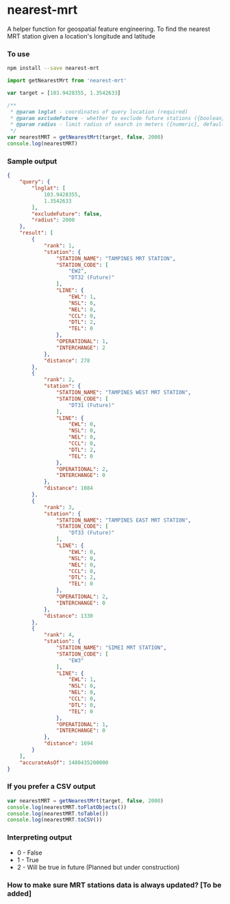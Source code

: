 # nearest-mrt

A helper function for geospatial feature engineering.
To find the nearest MRT station given a location's longitude and latitude

### To use
```bash
npm install --save nearest-mrt
```

```javascript
import getNearestMrt from 'nearest-mrt'

var target = [103.9428355, 1.3542633]

/**
 * @param lnglat - coordinates of query location (required)
 * @param excludeFuture - whether to exclude future stations ({boolean}, default false)
 * @param radius - limit radius of search in meters ({numeric}, default 1000)
 */
var nearestMRT = getNearestMrt(target, false, 2000)
console.log(nearestMRT)
```

### Sample output
```json
{
	"query": {
		"lnglat": [
			103.9428355,
			1.3542633
		],
		"excludeFuture": false,
		"radius": 2000
	},
	"result": [
		{
			"rank": 1,
			"station": {
				"STATION_NAME": "TAMPINES MRT STATION",
				"STATION_CODE": [
					"EW2",
					"DT32 (Future)"
				],
				"LINE": {
					"EWL": 1,
					"NSL": 0,
					"NEL": 0,
					"CCL": 0,
					"DTL": 2,
					"TEL": 0
				},
				"OPERATIONAL": 1,
				"INTERCHANGE": 2
			},
			"distance": 278
		},
		{
			"rank": 2,
			"station": {
				"STATION_NAME": "TAMPINES WEST MRT STATION",
				"STATION_CODE": [
					"DT31 (Future)"
				],
				"LINE": {
					"EWL": 0,
					"NSL": 0,
					"NEL": 0,
					"CCL": 0,
					"DTL": 2,
					"TEL": 0
				},
				"OPERATIONAL": 2,
				"INTERCHANGE": 0
			},
			"distance": 1084
		},
		{
			"rank": 3,
			"station": {
				"STATION_NAME": "TAMPINES EAST MRT STATION",
				"STATION_CODE": [
					"DT33 (Future)"
				],
				"LINE": {
					"EWL": 0,
					"NSL": 0,
					"NEL": 0,
					"CCL": 0,
					"DTL": 2,
					"TEL": 0
				},
				"OPERATIONAL": 2,
				"INTERCHANGE": 0
			},
			"distance": 1330
		},
		{
			"rank": 4,
			"station": {
				"STATION_NAME": "SIMEI MRT STATION",
				"STATION_CODE": [
					"EW3"
				],
				"LINE": {
					"EWL": 1,
					"NSL": 0,
					"NEL": 0,
					"CCL": 0,
					"DTL": 0,
					"TEL": 0
				},
				"OPERATIONAL": 1,
				"INTERCHANGE": 0
			},
			"distance": 1694
		}
	],
	"accurateAsOf": 1480435200000
}
```

### If you prefer a CSV output
```javascript
var nearestMRT = getNearestMrt(target, false, 2000)
console.log(nearestMRT.toFlatObjects())
console.log(nearestMRT.toTable())
console.log(nearestMRT.toCSV())
```

### Interpreting output
- 0 - False
- 1 - True
- 2 - Will be true in future (Planned but under construction)

### How to make sure MRT stations data is always updated? [To be added]
